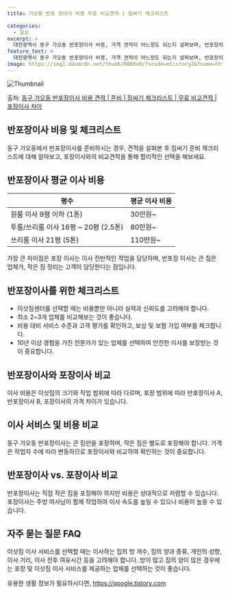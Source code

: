 ```yaml
---
title: 가오동 반포 장이사 비용 무료 비교견적 | 짐싸기 체크리스트

categories:
  - 일상
excerpt: >
  대전광역시 동구 가오동 반포장이사 비용, 가격 견적이 어느정도 되는지 살펴보며, 반포장이사를 준비함에 있어 짐싸기 준비 체크리스트가 무엇인지 보겠습니다. 마지막으로 포장이사와 차이점을 통해 무료 비교견적으로 어떤 것이 더 합리적인 선택인지 공유 드립니다.동구 가오동 포장이사 견적 샘플 보기 👈 클릭동구 가오동 포장이사 가격 살펴보기 👈 클릭동구 가오동 반포장이사 평균 이사 비용평수동구 가오동 평균 이사 비용원룸 이사9평 이하 (1톤)30만원~투룸/쓰리룸 이사16평 ~ 20평 (2.5톤)80만원~쓰리룸 이사21평 (5톤) ~110만원~우리집 무료 이사견적 받기 👈 클릭가장 큰 차이점: 포장 이사 vs 반포장 이사포장 이사는 이사 전반적인 작업을 담당하며, 반포장 이사는 큰 짐은 업체가, 작은 짐 정리..
feature_text: >
  대전광역시 동구 가오동 반포장이사 비용, 가격 견적이 어느정도 되는지 살펴보며, 반포장이사를 준비함에 있어 짐싸기 준비 체크리스트가 무엇인지 보겠습니다. 마지막으로 포장이사와 차이점을 통해 무료 비교견적으로 어떤 것이 더 합리적인 선택인지 공유 드립니다.동구 가오동 포장이사 견적 샘플 보기 👈 클릭동구 가오동 포장이사 가격 살펴보기 👈 클릭동구 가오동 반포장이사 평균 이사 비용평수동구 가오동 평균 이사 비용원룸 이사9평 이하 (1톤)30만원~투룸/쓰리룸 이사16평 ~ 20평 (2.5톤)80만원~쓰리룸 이사21평 (5톤) ~110만원~우리집 무료 이사견적 받기 👈 클릭가장 큰 차이점: 포장 이사 vs 반포장 이사포장 이사는 이사 전반적인 작업을 담당하며, 반포장 이사는 큰 짐은 업체가, 작은 짐 정리..
image: https://img1.daumcdn.net/thumb/R800x0/?scode=mtistory2&fname=https%3A%2F%2Fblog.kakaocdn.net%2Fdn%2FbK66FQ%2FbtsHeXs1YKm%2FaGEOyzpusK6iqHZidfRk5K%2Fimg.webp
---
```


![Thumbnail](https://img1.daumcdn.net/thumb/R800x0/?scode=mtistory2&fname=https%3A%2F%2Fblog.kakaocdn.net%2Fdn%2FbK66FQ%2FbtsHeXs1YKm%2FaGEOyzpusK6iqHZidfRk5K%2Fimg.webp)

<p>출처: <a href="https://qoogle.tistory.com/9650" rel="dofollow">동구 가오동 반포장이사 비용 견적 | 준비 | 짐싸기 체크리스트 | 무료 비교견적 | 포장이사 차이</a> </p>

## 반포장이사 비용 및 체크리스트

동구 가오동에서 반포장이사를 준비하시는 경우, 견적을 살펴본 후 짐싸기 준비 체크리스트에 대해 알아보고, 포장이사와의 비교견적을 통해
합리적인 선택을 해보세요.

## **반포장이사 평균 이사 비용**

**평수** | **평균 이사 비용**  
---|---  
원룸 이사 9평 이하 (1톤) | 30만원~  
투룸/쓰리룸 이사 16평 ~ 20평 (2.5톤) | 80만원~  
쓰리룸 이사 21평 (5톤) | 110만원~  
  
가장 큰 차이점은 포장 이사는 이사 전반적인 작업을 담당하며, 반포장 이사는 큰 짐은 업체가, 작은 짐 정리는 고객이 담당한다는 점입니다.

## **반포장이사를 위한 체크리스트**

  * 이삿짐센터를 선택할 때는 비용뿐만 아니라 실력과 신뢰도를 고려해야 합니다.
  * 최소 2~3개 업체를 비교해보는 것이 좋습니다.
  * 비용 대비 서비스 수준과 고객 평가를 확인하고, 보상 및 보험 가입 여부를 체크합니다.
  * 10년 이상 경험을 가진 전문가가 있는 업체를 선택하여 안전한 이사를 보장받는 것이 중요합니다.

## **반포장이사와 포장이사 비교**

이사 비용은 이삿짐의 크기와 작업 범위에 따라 다르며, 포장 범위에 따라 반포장이사 A, 반포장이사 B, 포장이사의 가격 차이가 있습니다.

## 이사 서비스 및 비용 비교

동구 가오동 반포장이사는 큰 짐만을 포장하며, 작은 짐은 별도로 포장해야 합니다. 가격은 작업자 수에 따라 변동하므로 포장이사와 비교하여
확인하는 것이 중요합니다.

## **반포장이사 vs. 포장이사 비교**

반포장이사는 직접 작은 짐을 포장해야 하지만 비용은 상대적으로 저렴할 수 있습니다. 포장이사는 주방 여사님이 함께 작업하여 이사 속도를 높일
수 있으나 비용이 높을 수 있습니다.

## **자주 묻는 질문 FAQ**

이삿짐 이사 서비스를 선택할 때는 이사하는 집의 방 개수, 짐의 양과 종류, 개인의 성향, 이사 거리, 이사 전후 여유시간 등을 고려해야
합니다. 방이 많고 짐의 양이 많은 경우에는 포장 및 이삿짐 이사 서비스를 제공하는 업체를 선택하는 것이 좋습니다.



 

유용한 생활 정보가 필요하시다면, <a href="https://qoogle.tistory.com" rel="dofollow">https://qoogle.tistory.com</a>


